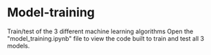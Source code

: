 # Model-training
Train/test of the 3 different machine learning algorithms
Open the "model_training.ipynb" file to view the code built to train and test all 3 models.
